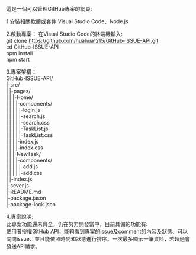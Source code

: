 這是一個可以管理GitHub專案的網頁:
  
1.安裝相關軟體或套件:Visual Studio Code、Node.js  
  
2.啟動專案：
在Visual Studio Code的終端機輸入:  
git clone https://github.com/huahua1215/GitHub-ISSUE-API.git  
cd GitHub-ISSUE-API  
npm install  
npm start  
  
3.專案架構：  
GitHub-ISSUE-API/  
  |-src/  
  |  |-pages/  
  |  |  |-Home/  
  |  |  |  |-components/  
  |  |  |  |  |-login.js  
  |  |  |  |  |-search.js  
  |  |  |  |  |-search.css  
  |  |  |  |  |-TaskList.js  
  |  |  |  |  |-TaskList.css  
  |  |  |  |-index.js  
  |  |  |  |-index.css  
  |  |  |-NewTask/  
  |  |  |  |-components/  
  |  |  |  |  |-add.js  
  |  |  |  |  |-add.css  
  |  |-index.js  
  |-sever.js  
  |-README.md  
  |-package.jason  
  |-package-lock.json  
  
  4.專案說明:  
  此專案功能還未齊全，仍在努力開發當中，目前具備的功能有:  
  使用者授權GitHub API，能夠看到專案的issue及comment的內容及狀態、可以關閉issue、並且能依照時間和狀態進行排序、一次最多顯示十筆資料，若超過會發送API請求。  
